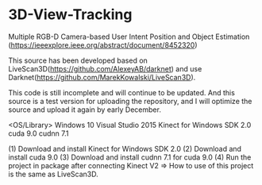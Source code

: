 # 3D-View-Tracking
Multiple RGB-D Camera-based User Intent Position and Object Estimation
(https://ieeexplore.ieee.org/abstract/document/8452320)

This source has been developed based on LiveScan3D(https://github.com/AlexeyAB/darknet) and 
use Darknet(https://github.com/MarekKowalski/LiveScan3D).

This code is still incomplete and will continue to be updated. And this source is a test version for uploading the repository, and I will optimize the source and upload it again by early December.










<OS/Library>
  Windows 10
  Visual Studio 2015
  Kinect for Windows SDK 2.0
  cuda 9.0
  cudnn 7.1
  
<How to install>
  (1) Download and install Kinect for Windows SDK 2.0
  (2) Download and install cuda 9.0
  (3) Download and install cudnn 7.1 for cuda 9.0
  (4) Run the project in package after connecting Kinect V2
  => How to use of this project is the same as LiveScan3D.
